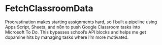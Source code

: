 # FetchClassroomData
Procrastination makes starting assignments hard, so I built a pipeline using Apps Script, Sheets, and n8n to push Google Classroom tasks into Microsoft To Do. This bypasses school’s API blocks and helps me get dopamine hits by managing tasks where I’m more motivated.
